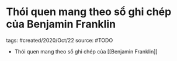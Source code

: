 # Thói quen mang theo sổ ghi chép của Benjamin Franklin

tags: #created/2020/Oct/22
source: #TODO

- Thói quen mang theo sổ ghi chép của [[Benjamin Franklin]]